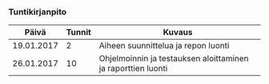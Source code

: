 ### Tuntikirjanpito
Päivä | Tunnit | Kuvaus
--------------- | ----- | ------
19.01.2017 | 2 | Aiheen suunnittelua ja repon luonti
26.01.2017 | 10 | Ohjelmoinnin ja testauksen aloittaminen ja raporttien luonti
